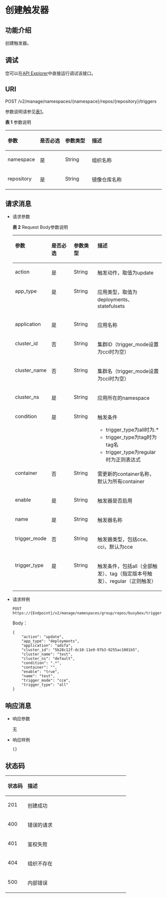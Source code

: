 # 创建触发器<a name="swr_02_0015"></a>

## 功能介绍<a name="se03aae4436e64394a95dc13b6f233898"></a>

创建触发器。

## 调试<a name="section85822133314"></a>

您可以在[API Explorer](https://apiexplorer.developer.huaweicloud.com/apiexplorer/doc?product=SWR&api=CreateTrigger)中直接运行调试该接口。

## URI<a name="s476df674307e4b04b9545f9575dde042"></a>

POST /v2/manage/namespaces/\{namespace\}/repos/\{repository\}/triggers

参数说明请参见[表1](#tae82a09e27434bef9a38b734d798ae6c)。

**表 1**  参数说明

<a name="tae82a09e27434bef9a38b734d798ae6c"></a>
<table><thead align="left"><tr id="r2c22eba22439445680961f8c447f8756"><th class="cellrowborder" valign="top" width="18.360000000000003%" id="mcps1.2.5.1.1"><p id="a4276374f4f884a1a8ff6eabdab4da030"><a name="a4276374f4f884a1a8ff6eabdab4da030"></a><a name="a4276374f4f884a1a8ff6eabdab4da030"></a>参数</p>
</th>
<th class="cellrowborder" valign="top" width="16.54%" id="mcps1.2.5.1.2"><p id="p1351382513427"><a name="p1351382513427"></a><a name="p1351382513427"></a>是否必选</p>
</th>
<th class="cellrowborder" valign="top" width="17.25%" id="mcps1.2.5.1.3"><p id="p1781316754219"><a name="p1781316754219"></a><a name="p1781316754219"></a>参数类型</p>
</th>
<th class="cellrowborder" valign="top" width="47.85%" id="mcps1.2.5.1.4"><p id="zh-cn_topic_0060210625_p192541611508"><a name="zh-cn_topic_0060210625_p192541611508"></a><a name="zh-cn_topic_0060210625_p192541611508"></a>描述</p>
</th>
</tr>
</thead>
<tbody><tr id="row5269191364517"><td class="cellrowborder" valign="top" width="18.360000000000003%" headers="mcps1.2.5.1.1 "><p id="p026921311450"><a name="p026921311450"></a><a name="p026921311450"></a>namespace</p>
</td>
<td class="cellrowborder" valign="top" width="16.54%" headers="mcps1.2.5.1.2 "><p id="p3559938124510"><a name="p3559938124510"></a><a name="p3559938124510"></a>是</p>
</td>
<td class="cellrowborder" valign="top" width="17.25%" headers="mcps1.2.5.1.3 "><p id="p455933894515"><a name="p455933894515"></a><a name="p455933894515"></a>String</p>
</td>
<td class="cellrowborder" valign="top" width="47.85%" headers="mcps1.2.5.1.4 "><p id="p5269181334519"><a name="p5269181334519"></a><a name="p5269181334519"></a>组织名称</p>
</td>
</tr>
<tr id="row4140165617213"><td class="cellrowborder" valign="top" width="18.360000000000003%" headers="mcps1.2.5.1.1 "><p id="p380114195811"><a name="p380114195811"></a><a name="p380114195811"></a>repository</p>
</td>
<td class="cellrowborder" valign="top" width="16.54%" headers="mcps1.2.5.1.2 "><p id="p797239124517"><a name="p797239124517"></a><a name="p797239124517"></a>是</p>
</td>
<td class="cellrowborder" valign="top" width="17.25%" headers="mcps1.2.5.1.3 "><p id="p89710397454"><a name="p89710397454"></a><a name="p89710397454"></a>String</p>
</td>
<td class="cellrowborder" valign="top" width="47.85%" headers="mcps1.2.5.1.4 "><p id="p13796134205815"><a name="p13796134205815"></a><a name="p13796134205815"></a>镜像仓库名称</p>
</td>
</tr>
</tbody>
</table>

## 请求消息<a name="section141782462587"></a>

-   请求参数

    **表 2**  Request Body参数说明

    <a name="table129941514855"></a>
    <table><thead align="left"><tr id="row1111415559"><th class="cellrowborder" valign="top" width="18.77%" id="mcps1.2.5.1.1"><p id="p162815458"><a name="p162815458"></a><a name="p162815458"></a>参数</p>
    </th>
    <th class="cellrowborder" valign="top" width="16.63%" id="mcps1.2.5.1.2"><p id="p198988313226"><a name="p198988313226"></a><a name="p198988313226"></a>是否必选</p>
    </th>
    <th class="cellrowborder" valign="top" width="16.5%" id="mcps1.2.5.1.3"><p id="p128986316221"><a name="p128986316221"></a><a name="p128986316221"></a>参数类型</p>
    </th>
    <th class="cellrowborder" valign="top" width="48.1%" id="mcps1.2.5.1.4"><p id="p7612153511"><a name="p7612153511"></a><a name="p7612153511"></a>描述</p>
    </th>
    </tr>
    </thead>
    <tbody><tr id="row205087991512"><td class="cellrowborder" valign="top" width="18.77%" headers="mcps1.2.5.1.1 "><p id="p365082772612"><a name="p365082772612"></a><a name="p365082772612"></a>action</p>
    </td>
    <td class="cellrowborder" valign="top" width="16.63%" headers="mcps1.2.5.1.2 "><p id="p7664313120"><a name="p7664313120"></a><a name="p7664313120"></a>是</p>
    </td>
    <td class="cellrowborder" valign="top" width="16.5%" headers="mcps1.2.5.1.3 "><p id="p5237115173118"><a name="p5237115173118"></a><a name="p5237115173118"></a>String</p>
    </td>
    <td class="cellrowborder" valign="top" width="48.1%" headers="mcps1.2.5.1.4 "><p id="p66501527192611"><a name="p66501527192611"></a><a name="p66501527192611"></a>触发动作，取值为update</p>
    </td>
    </tr>
    <tr id="row150920916153"><td class="cellrowborder" valign="top" width="18.77%" headers="mcps1.2.5.1.1 "><p id="p2211159102819"><a name="p2211159102819"></a><a name="p2211159102819"></a>app_type</p>
    </td>
    <td class="cellrowborder" valign="top" width="16.63%" headers="mcps1.2.5.1.2 "><p id="p1321117598285"><a name="p1321117598285"></a><a name="p1321117598285"></a>是</p>
    </td>
    <td class="cellrowborder" valign="top" width="16.5%" headers="mcps1.2.5.1.3 "><p id="p060395215312"><a name="p060395215312"></a><a name="p060395215312"></a>String</p>
    </td>
    <td class="cellrowborder" valign="top" width="48.1%" headers="mcps1.2.5.1.4 "><p id="p621111597288"><a name="p621111597288"></a><a name="p621111597288"></a>应用类型，取值为deployments、statefulsets</p>
    </td>
    </tr>
    <tr id="row13971427152"><td class="cellrowborder" valign="top" width="18.77%" headers="mcps1.2.5.1.1 "><p id="p12398113722812"><a name="p12398113722812"></a><a name="p12398113722812"></a>application</p>
    </td>
    <td class="cellrowborder" valign="top" width="16.63%" headers="mcps1.2.5.1.2 "><p id="p20398237202817"><a name="p20398237202817"></a><a name="p20398237202817"></a>是</p>
    </td>
    <td class="cellrowborder" valign="top" width="16.5%" headers="mcps1.2.5.1.3 "><p id="p19603652103119"><a name="p19603652103119"></a><a name="p19603652103119"></a>String</p>
    </td>
    <td class="cellrowborder" valign="top" width="48.1%" headers="mcps1.2.5.1.4 "><p id="p103984379287"><a name="p103984379287"></a><a name="p103984379287"></a>应用名称</p>
    </td>
    </tr>
    <tr id="row1358420151514"><td class="cellrowborder" valign="top" width="18.77%" headers="mcps1.2.5.1.1 "><p id="p233183411264"><a name="p233183411264"></a><a name="p233183411264"></a>cluster_id</p>
    </td>
    <td class="cellrowborder" valign="top" width="16.63%" headers="mcps1.2.5.1.2 "><p id="p7614333116"><a name="p7614333116"></a><a name="p7614333116"></a>否</p>
    </td>
    <td class="cellrowborder" valign="top" width="16.5%" headers="mcps1.2.5.1.3 "><p id="p1623712512317"><a name="p1623712512317"></a><a name="p1623712512317"></a>String</p>
    </td>
    <td class="cellrowborder" valign="top" width="48.1%" headers="mcps1.2.5.1.4 "><p id="p2033214344262"><a name="p2033214344262"></a><a name="p2033214344262"></a>集群ID（trigger_mode设置为cci时为空）</p>
    </td>
    </tr>
    <tr id="row11816151559"><td class="cellrowborder" valign="top" width="18.77%" headers="mcps1.2.5.1.1 "><p id="p028793215561"><a name="p028793215561"></a><a name="p028793215561"></a>cluster_name</p>
    </td>
    <td class="cellrowborder" valign="top" width="16.63%" headers="mcps1.2.5.1.2 "><p id="p172871324562"><a name="p172871324562"></a><a name="p172871324562"></a>否</p>
    </td>
    <td class="cellrowborder" valign="top" width="16.5%" headers="mcps1.2.5.1.3 "><p id="p172571216575"><a name="p172571216575"></a><a name="p172571216575"></a>String</p>
    </td>
    <td class="cellrowborder" valign="top" width="48.1%" headers="mcps1.2.5.1.4 "><p id="p1425782125712"><a name="p1425782125712"></a><a name="p1425782125712"></a>集群名（trigger_mode设置为cci时为空）</p>
    </td>
    </tr>
    <tr id="row14116102041010"><td class="cellrowborder" valign="top" width="18.77%" headers="mcps1.2.5.1.1 "><p id="p737913327285"><a name="p737913327285"></a><a name="p737913327285"></a>cluster_ns</p>
    </td>
    <td class="cellrowborder" valign="top" width="16.63%" headers="mcps1.2.5.1.2 "><p id="p19674318311"><a name="p19674318311"></a><a name="p19674318311"></a>是</p>
    </td>
    <td class="cellrowborder" valign="top" width="16.5%" headers="mcps1.2.5.1.3 "><p id="p12237195133110"><a name="p12237195133110"></a><a name="p12237195133110"></a>String</p>
    </td>
    <td class="cellrowborder" valign="top" width="48.1%" headers="mcps1.2.5.1.4 "><p id="p99631513118"><a name="p99631513118"></a><a name="p99631513118"></a>应用所在的namespace</p>
    </td>
    </tr>
    <tr id="row10426185741019"><td class="cellrowborder" valign="top" width="18.77%" headers="mcps1.2.5.1.1 "><p id="p115171561581"><a name="p115171561581"></a><a name="p115171561581"></a>condition</p>
    </td>
    <td class="cellrowborder" valign="top" width="16.63%" headers="mcps1.2.5.1.2 "><p id="p721833943116"><a name="p721833943116"></a><a name="p721833943116"></a>是</p>
    </td>
    <td class="cellrowborder" valign="top" width="16.5%" headers="mcps1.2.5.1.3 "><p id="p2514656145815"><a name="p2514656145815"></a><a name="p2514656145815"></a>String</p>
    </td>
    <td class="cellrowborder" valign="top" width="48.1%" headers="mcps1.2.5.1.4 "><p id="p262210356710"><a name="p262210356710"></a><a name="p262210356710"></a>触发条件</p>
    <a name="ul57011624123613"></a><a name="ul57011624123613"></a><ul id="ul57011624123613"><li>trigger_type为all时为.*</li><li>trigger_type为tag时为tag名</li><li>trigger_type为regular时为正则表达式</li></ul>
    </td>
    </tr>
    <tr id="row1930349121111"><td class="cellrowborder" valign="top" width="18.77%" headers="mcps1.2.5.1.1 "><p id="p9228406281"><a name="p9228406281"></a><a name="p9228406281"></a>container</p>
    </td>
    <td class="cellrowborder" valign="top" width="16.63%" headers="mcps1.2.5.1.2 "><p id="p32214018282"><a name="p32214018282"></a><a name="p32214018282"></a>否</p>
    </td>
    <td class="cellrowborder" valign="top" width="16.5%" headers="mcps1.2.5.1.3 "><p id="p116034523313"><a name="p116034523313"></a><a name="p116034523313"></a>String</p>
    </td>
    <td class="cellrowborder" valign="top" width="48.1%" headers="mcps1.2.5.1.4 "><p id="p422114019288"><a name="p422114019288"></a><a name="p422114019288"></a>需更新的container名称，默认为所有container</p>
    </td>
    </tr>
    <tr id="row1765082710268"><td class="cellrowborder" valign="top" width="18.77%" headers="mcps1.2.5.1.1 "><p id="p052515610584"><a name="p052515610584"></a><a name="p052515610584"></a>enable</p>
    </td>
    <td class="cellrowborder" valign="top" width="16.63%" headers="mcps1.2.5.1.2 "><p id="p1817583812319"><a name="p1817583812319"></a><a name="p1817583812319"></a>是</p>
    </td>
    <td class="cellrowborder" valign="top" width="16.5%" headers="mcps1.2.5.1.3 "><p id="p8523185655811"><a name="p8523185655811"></a><a name="p8523185655811"></a>String</p>
    </td>
    <td class="cellrowborder" valign="top" width="48.1%" headers="mcps1.2.5.1.4 "><p id="p05227567580"><a name="p05227567580"></a><a name="p05227567580"></a>触发器是否启用</p>
    </td>
    </tr>
    <tr id="row17855183017265"><td class="cellrowborder" valign="top" width="18.77%" headers="mcps1.2.5.1.1 "><p id="p1353115617583"><a name="p1353115617583"></a><a name="p1353115617583"></a>name</p>
    </td>
    <td class="cellrowborder" valign="top" width="16.63%" headers="mcps1.2.5.1.2 "><p id="p1852995645813"><a name="p1852995645813"></a><a name="p1852995645813"></a>是</p>
    </td>
    <td class="cellrowborder" valign="top" width="16.5%" headers="mcps1.2.5.1.3 "><p id="p145281568583"><a name="p145281568583"></a><a name="p145281568583"></a>String</p>
    </td>
    <td class="cellrowborder" valign="top" width="48.1%" headers="mcps1.2.5.1.4 "><p id="p17526856165813"><a name="p17526856165813"></a><a name="p17526856165813"></a>触发器名称</p>
    </td>
    </tr>
    <tr id="row0331113442614"><td class="cellrowborder" valign="top" width="18.77%" headers="mcps1.2.5.1.1 "><p id="p138551830182620"><a name="p138551830182620"></a><a name="p138551830182620"></a>trigger_mode</p>
    </td>
    <td class="cellrowborder" valign="top" width="16.63%" headers="mcps1.2.5.1.2 "><p id="p36143113116"><a name="p36143113116"></a><a name="p36143113116"></a>否</p>
    </td>
    <td class="cellrowborder" valign="top" width="16.5%" headers="mcps1.2.5.1.3 "><p id="p112371051173113"><a name="p112371051173113"></a><a name="p112371051173113"></a>String</p>
    </td>
    <td class="cellrowborder" valign="top" width="48.1%" headers="mcps1.2.5.1.4 "><p id="p8855183002617"><a name="p8855183002617"></a><a name="p8855183002617"></a>触发器类型，包括cce、cci，默认为cce</p>
    </td>
    </tr>
    <tr id="row334475314561"><td class="cellrowborder" valign="top" width="18.77%" headers="mcps1.2.5.1.1 "><p id="p125218566589"><a name="p125218566589"></a><a name="p125218566589"></a>trigger_type</p>
    </td>
    <td class="cellrowborder" valign="top" width="16.63%" headers="mcps1.2.5.1.2 "><p id="p197051338123112"><a name="p197051338123112"></a><a name="p197051338123112"></a>是</p>
    </td>
    <td class="cellrowborder" valign="top" width="16.5%" headers="mcps1.2.5.1.3 "><p id="p651945695816"><a name="p651945695816"></a><a name="p651945695816"></a>String</p>
    </td>
    <td class="cellrowborder" valign="top" width="48.1%" headers="mcps1.2.5.1.4 "><p id="p165181456145818"><a name="p165181456145818"></a><a name="p165181456145818"></a>触发条件，包括all（全部触发）、tag（指定版本号触发）、regular（正则触发）</p>
    </td>
    </tr>
    </tbody>
    </table>

-   请求样例

    ```
    POST https://{Endpoint}/v2/manage/namespaces/group/repos/busybox/triggers
    ```

    Body：

    ```
    {
        "action": "update",
        "app_type": "deployments",
        "application": "adsfa",
        "cluster_id": "5b28c12f-dc10-11e9-97b3-0255ac1001b5",
        "cluster_name": "test",
        "cluster_ns": "default",
        "condition": ".*",
        "container": "",
        "enable": "true",
        "name": "test",
        "trigger_mode": "cce",
        "trigger_type": "all"
    }
    ```


## 响应消息<a name="sab9be5ce850743859bb238e072f8d1f2"></a>

-   响应参数

    无

-   响应样例

    ```
    {}
    ```


## 状态码<a name="s336c1dbc7af446a1b3cc077ea3f82fc9"></a>

<a name="t33d02fa79e8443868a71c99f411610a5"></a>
<table><thead align="left"><tr id="r9eb80d64e8f34d0db940daa95fc929dd"><th class="cellrowborder" valign="top" width="16.439999999999998%" id="mcps1.1.3.1.1"><p id="a7e51ed73a71e4dc29d0dd4aae3016632"><a name="a7e51ed73a71e4dc29d0dd4aae3016632"></a><a name="a7e51ed73a71e4dc29d0dd4aae3016632"></a>状态码</p>
</th>
<th class="cellrowborder" valign="top" width="83.56%" id="mcps1.1.3.1.2"><p id="aa802d02e21c944f1863435a0d11c7ec1"><a name="aa802d02e21c944f1863435a0d11c7ec1"></a><a name="aa802d02e21c944f1863435a0d11c7ec1"></a>描述</p>
</th>
</tr>
</thead>
<tbody><tr id="r1cc0192c651444db882dde750b14be23"><td class="cellrowborder" valign="top" width="16.439999999999998%" headers="mcps1.1.3.1.1 "><p id="a6a3639a3cb154e17b95c5076c8036471"><a name="a6a3639a3cb154e17b95c5076c8036471"></a><a name="a6a3639a3cb154e17b95c5076c8036471"></a>201</p>
</td>
<td class="cellrowborder" valign="top" width="83.56%" headers="mcps1.1.3.1.2 "><p id="ad54ae639e7f94380a87bfc10cc91a4f0"><a name="ad54ae639e7f94380a87bfc10cc91a4f0"></a><a name="ad54ae639e7f94380a87bfc10cc91a4f0"></a>创建成功</p>
</td>
</tr>
<tr id="r0bd68000afe546dd9c7a8d3a05991a04"><td class="cellrowborder" valign="top" width="16.439999999999998%" headers="mcps1.1.3.1.1 "><p id="ad46ccdc6b7e04df3b6b5679f7606f434"><a name="ad46ccdc6b7e04df3b6b5679f7606f434"></a><a name="ad46ccdc6b7e04df3b6b5679f7606f434"></a>400</p>
</td>
<td class="cellrowborder" valign="top" width="83.56%" headers="mcps1.1.3.1.2 "><p id="a1f2e8d58145d461781428d28f07a5351"><a name="a1f2e8d58145d461781428d28f07a5351"></a><a name="a1f2e8d58145d461781428d28f07a5351"></a>错误的请求</p>
</td>
</tr>
<tr id="row059261364320"><td class="cellrowborder" valign="top" width="16.439999999999998%" headers="mcps1.1.3.1.1 "><p id="p059261310438"><a name="p059261310438"></a><a name="p059261310438"></a>401</p>
</td>
<td class="cellrowborder" valign="top" width="83.56%" headers="mcps1.1.3.1.2 "><p id="p759261314433"><a name="p759261314433"></a><a name="p759261314433"></a>鉴权失败</p>
</td>
</tr>
<tr id="row9547111612437"><td class="cellrowborder" valign="top" width="16.439999999999998%" headers="mcps1.1.3.1.1 "><p id="p19547131615432"><a name="p19547131615432"></a><a name="p19547131615432"></a>404</p>
</td>
<td class="cellrowborder" valign="top" width="83.56%" headers="mcps1.1.3.1.2 "><p id="p16547416114315"><a name="p16547416114315"></a><a name="p16547416114315"></a>组织不存在</p>
</td>
</tr>
<tr id="r19bdef782c164c93917f897241e521f8"><td class="cellrowborder" valign="top" width="16.439999999999998%" headers="mcps1.1.3.1.1 "><p id="a7da68e311c0f4267bacf3cbdb71d1ead"><a name="a7da68e311c0f4267bacf3cbdb71d1ead"></a><a name="a7da68e311c0f4267bacf3cbdb71d1ead"></a>500</p>
</td>
<td class="cellrowborder" valign="top" width="83.56%" headers="mcps1.1.3.1.2 "><p id="aa6fd12cedd8841e29eeeca27c1bdea1a"><a name="aa6fd12cedd8841e29eeeca27c1bdea1a"></a><a name="aa6fd12cedd8841e29eeeca27c1bdea1a"></a>内部错误</p>
</td>
</tr>
</tbody>
</table>

